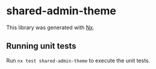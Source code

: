 # shared-admin-theme

This library was generated with [Nx](https://nx.dev).

## Running unit tests

Run `nx test shared-admin-theme` to execute the unit tests.
